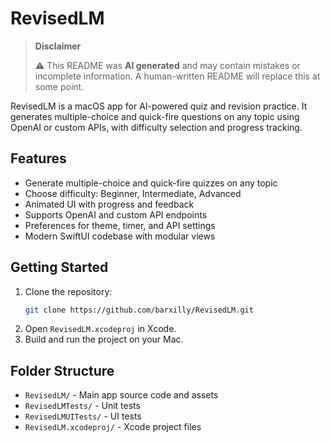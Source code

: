 # RevisedLM

> **Disclaimer**
> 
> :warning: This README was **AI generated** and may contain mistakes or incomplete information. A human-written README will replace this at some point.

RevisedLM is a macOS app for AI-powered quiz and revision practice. It generates multiple-choice and quick-fire questions on any topic using OpenAI or custom APIs, with difficulty selection and progress tracking.

## Features
- Generate multiple-choice and quick-fire quizzes on any topic
- Choose difficulty: Beginner, Intermediate, Advanced
- Animated UI with progress and feedback
- Supports OpenAI and custom API endpoints
- Preferences for theme, timer, and API settings
- Modern SwiftUI codebase with modular views

## Getting Started
1. Clone the repository:
   ```sh
   git clone https://github.com/barxilly/RevisedLM.git
   ```
2. Open `RevisedLM.xcodeproj` in Xcode.
3. Build and run the project on your Mac.

## Folder Structure
- `RevisedLM/` - Main app source code and assets
- `RevisedLMTests/` - Unit tests
- `RevisedLMUITests/` - UI tests
- `RevisedLM.xcodeproj/` - Xcode project files
